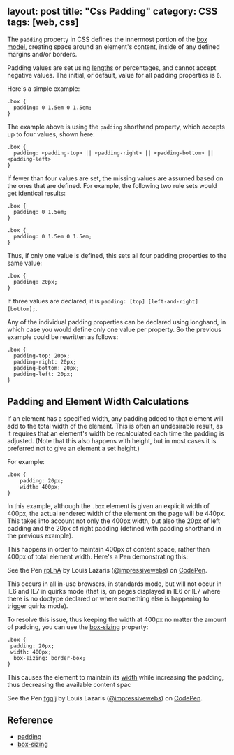 layout: post
title: "Css Padding"
category: CSS
tags: [web, css]
---

The `padding` property in CSS defines the innermost portion of the [box model](http://css-tricks.com/the-css-box-model/), creating space around an element's content, inside of any defined margins and/or borders.

Padding values are set using [lengths](http://css-tricks.com/the-lengths-of-css/) or percentages, and cannot accept negative values. The initial, or default, value for all padding properties is `0`.

<!--more-->

Here's a simple example:

    .box {
      padding: 0 1.5em 0 1.5em;
    }

The example above is using the `padding` shorthand property, which accepts up to four values, shown here:

    .box {
      padding: <padding-top> || <padding-right> || <padding-bottom> || <padding-left>
    }

If fewer than four values are set, the missing values are assumed based on the ones that are defined. For example, the following two rule sets would get identical results:

    .box {
      padding: 0 1.5em;
    }
    
    .box {
      padding: 0 1.5em 0 1.5em;
    }

Thus, if only one value is defined, this sets all four padding properties to the same value:

    .box {
      padding: 20px;
    }

If three values are declared, it is `padding: [top] [left-and-right] [bottom];`.

Any of the individual padding properties can be declared using longhand, in which case you would define only one value per property. So the previous example could be rewritten as follows:

    .box {
      padding-top: 20px;
      padding-right: 20px;
      padding-bottom: 20px;
      padding-left: 20px;
    }

## Padding and Element Width Calculations

If an element has a specified width, any padding added to that element will add to the total width of the element. This is often an undesirable result, as it requires that an element's width be recalculated each time the padding is adjusted. (Note that this also happens with height, but in most cases it is preferred not to give an element a set height.)

For example:

    .box {
        padding: 20px;
        width: 400px;
    }

In this example, although the `.box` element is given an explicit width of 400px, the actual rendered width of the element on the page will be 440px. This takes into account not only the 400px width, but also the 20px of left padding and the 20px of right padding (defined with padding shorthand in the previous example).

This happens in order to maintain 400px of content space, rather than 400px of total element width. Here's a Pen demonstrating this:

<p data-height="268" data-theme-id="0" data-slug-hash="rpLhA" data-default-tab="html" class='codepen'>See the Pen <a href='http://codepen.io/impressivewebs/pen/rpLhA/'>rpLhA</a> by Louis Lazaris (<a href='http://codepen.io/impressivewebs'>@impressivewebs</a>) on <a href='http://codepen.io'>CodePen</a>.</p>
<script async src="//codepen.io/assets/embed/ei.js"></script>

This occurs in all in-use browsers, in standards mode, but will not occur in IE6 and IE7 in quirks mode (that is, on pages displayed in IE6 or IE7 where there is no doctype declared or where something else is happening to trigger quirks mode).

To resolve this issue, thus keeping the width at 400px no matter the amount of padding, you can use the [box-sizing](http://css-tricks.com/almanac/properties/b/box-sizing/) property:

    .box {
     padding: 20px;
     width: 400px;
      box-sizing: border-box;
    }

This causes the element to maintain its [width](http://css-tricks.com/almanac/properties/w/width/) while increasing the padding, thus decreasing the available content spac

<p data-height="268" data-theme-id="0" data-slug-hash="fgqIj" data-default-tab="css" class='codepen'>See the Pen <a href='http://codepen.io/impressivewebs/pen/fgqIj/'>fgqIj</a> by Louis Lazaris (<a href='http://codepen.io/impressivewebs'>@impressivewebs</a>) on <a href='http://codepen.io'>CodePen</a>.</p>

## Reference

- [padding](http://css-tricks.com/almanac/properties/p/padding/)
- [box-sizing](http://css-tricks.com/almanac/properties/b/box-sizing/)
